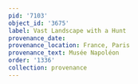 ```yaml
---
pid: '7103'
object_id: '3675'
label: Vast Landscape with a Hunt
provenance_date:
provenance_location: France, Paris
provenance_text: Musée Napoléon
order: '1336'
collection: provenance
---
```


